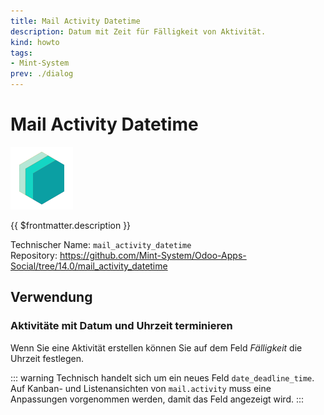 ```yaml
---
title: Mail Activity Datetime
description: Datum mit Zeit für Fälligkeit von Aktivität.
kind: howto
tags:
- Mint-System
prev: ./dialog
---
```

# Mail Activity Datetime
![icon_oms_box](attachments/icons_odoo_mint_system.png)

{{ $frontmatter.description }}

Technischer Name: `mail_activity_datetime`\
Repository: <https://github.com/Mint-System/Odoo-Apps-Social/tree/14.0/mail_activity_datetime>

## Verwendung

### Aktivitäte mit Datum und Uhrzeit terminieren

Wenn Sie eine Aktivität erstellen können Sie auf dem Feld *Fälligkeit* die Uhrzeit festlegen.

::: warning
Technisch handelt sich um ein neues Feld `date_deadline_time`. Auf Kanban- und Listenansichten von `mail.activity` muss eine Anpassungen vorgenommen werden, damit das Feld angezeigt wird.
:::

